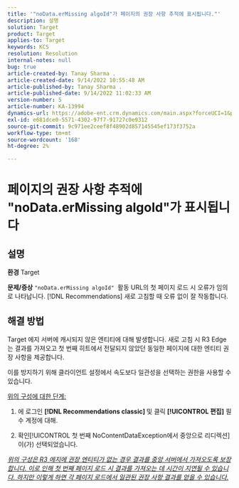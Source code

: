 ```yaml
---
title: '"noData.erMissing algoId"가 페이지의 권장 사항 추적에 표시됩니다."'
description: 설명
solution: Target
product: Target
applies-to: Target
keywords: KCS
resolution: Resolution
internal-notes: null
bug: true
article-created-by: Tanay Sharma .
article-created-date: 9/14/2022 10:55:48 AM
article-published-by: Tanay Sharma .
article-published-date: 9/14/2022 11:02:33 AM
version-number: 5
article-number: KA-13994
dynamics-url: https://adobe-ent.crm.dynamics.com/main.aspx?forceUCI=1&pagetype=entityrecord&etn=knowledgearticle&id=e3d763c7-1b34-ed11-9db1-002248086735
exl-id: e681dce0-5571-4302-97f7-91727c0e9312
source-git-commit: 9c971ee2ceef8f48902d857145545ef173f3752a
workflow-type: tm+mt
source-wordcount: '168'
ht-degree: 2%

---
```


# 페이지의 권장 사항 추적에 &quot;noData.erMissing algoId&quot;가 표시됩니다

## 설명

<b>환경</b>
Target


<b>문제/증상</b>
`"noData.erMissing algoId"`  활동 URL의 첫 페이지 로드 시 오류가 임의로 나타납니다. [!DNL Recommendations] 새로 고침할 때 오류 없이 잘 작동합니다.


## 해결 방법


Target 에지 서버에 캐시되지 않은 엔티티에 대해 발생합니다. 새로 고침 시 R3 Edge는 결과를 가져오고 첫 번째 히트에서 전달되지 않았던 동일한 페이지에 대한 엔티티 권장 사항을 제공합니다.

이를 방지하기 위해 클라이언트 설정에서 속도보다 일관성을 선택하는 권한을 사용할 수 있습니다.



<u>위의 구성에 대한 단계:</u>

1. 에 로그인 <b>[!DNL Recommendations classic] </b>및 클릭 <b>[!UICONTROL 편집]</b> 필수 계정에 대해.

2. 확인[!UICONTROL 첫 번째 NoContentDataException에서 중앙으로 리디렉션]이(가) 선택되었습니다.

*<u>위의 구성은 R3 에지에 권장 엔티티가 없는 경우 결과를 중앙 서버에서 가져오도록 보장합니다. 이로 인해 첫 번째 페이지 로드 시 결과를 가져오는 데 시간이 지연될 수 있습니다. 하지만 이렇게 하면 각 페이지 로드에서 일관된 권장 사항 결과를 얻을 수 있습니다.</u>*
